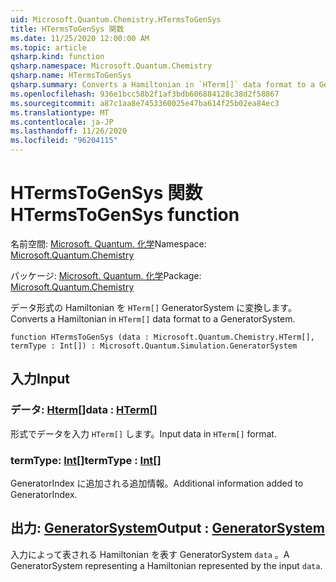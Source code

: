```yaml
---
uid: Microsoft.Quantum.Chemistry.HTermsToGenSys
title: HTermsToGenSys 関数
ms.date: 11/25/2020 12:00:00 AM
ms.topic: article
qsharp.kind: function
qsharp.namespace: Microsoft.Quantum.Chemistry
qsharp.name: HTermsToGenSys
qsharp.summary: Converts a Hamiltonian in `HTerm[]` data format to a GeneratorSystem.
ms.openlocfilehash: 936e1bcc58b2f1af3bdb606884128c38d2f58867
ms.sourcegitcommit: a87c1aa8e7453360025e47ba614f25b02ea84ec3
ms.translationtype: MT
ms.contentlocale: ja-JP
ms.lasthandoff: 11/26/2020
ms.locfileid: "96204115"
---
```

# <a name="htermstogensys-function"></a><span data-ttu-id="7f8b5-102">HTermsToGenSys 関数</span><span class="sxs-lookup"><span data-stu-id="7f8b5-102">HTermsToGenSys function</span></span>

<span data-ttu-id="7f8b5-103">名前空間: [Microsoft. Quantum. 化学](xref:Microsoft.Quantum.Chemistry)</span><span class="sxs-lookup"><span data-stu-id="7f8b5-103">Namespace: [Microsoft.Quantum.Chemistry](xref:Microsoft.Quantum.Chemistry)</span></span>

<span data-ttu-id="7f8b5-104">パッケージ: [Microsoft. Quantum. 化学](https://nuget.org/packages/Microsoft.Quantum.Chemistry)</span><span class="sxs-lookup"><span data-stu-id="7f8b5-104">Package: [Microsoft.Quantum.Chemistry](https://nuget.org/packages/Microsoft.Quantum.Chemistry)</span></span>


<span data-ttu-id="7f8b5-105">データ形式の Hamiltonian を `HTerm[]` GeneratorSystem に変換します。</span><span class="sxs-lookup"><span data-stu-id="7f8b5-105">Converts a Hamiltonian in `HTerm[]` data format to a GeneratorSystem.</span></span>

```qsharp
function HTermsToGenSys (data : Microsoft.Quantum.Chemistry.HTerm[], termType : Int[]) : Microsoft.Quantum.Simulation.GeneratorSystem
```


## <a name="input"></a><span data-ttu-id="7f8b5-106">入力</span><span class="sxs-lookup"><span data-stu-id="7f8b5-106">Input</span></span>

### <a name="data--hterm"></a><span data-ttu-id="7f8b5-107">データ: [Hterm](xref:Microsoft.Quantum.Chemistry.HTerm)[]</span><span class="sxs-lookup"><span data-stu-id="7f8b5-107">data : [HTerm](xref:Microsoft.Quantum.Chemistry.HTerm)[]</span></span>

<span data-ttu-id="7f8b5-108">形式でデータを入力 `HTerm[]` します。</span><span class="sxs-lookup"><span data-stu-id="7f8b5-108">Input data in `HTerm[]` format.</span></span>


### <a name="termtype--int"></a><span data-ttu-id="7f8b5-109">termType: [Int](xref:microsoft.quantum.lang-ref.int)[]</span><span class="sxs-lookup"><span data-stu-id="7f8b5-109">termType : [Int](xref:microsoft.quantum.lang-ref.int)[]</span></span>

<span data-ttu-id="7f8b5-110">GeneratorIndex に追加される追加情報。</span><span class="sxs-lookup"><span data-stu-id="7f8b5-110">Additional information added to GeneratorIndex.</span></span>



## <a name="output--generatorsystem"></a><span data-ttu-id="7f8b5-111">出力: [GeneratorSystem](xref:Microsoft.Quantum.Simulation.GeneratorSystem)</span><span class="sxs-lookup"><span data-stu-id="7f8b5-111">Output : [GeneratorSystem](xref:Microsoft.Quantum.Simulation.GeneratorSystem)</span></span>

<span data-ttu-id="7f8b5-112">入力によって表される Hamiltonian を表す GeneratorSystem `data` 。</span><span class="sxs-lookup"><span data-stu-id="7f8b5-112">A GeneratorSystem representing a Hamiltonian represented by the input `data`.</span></span>